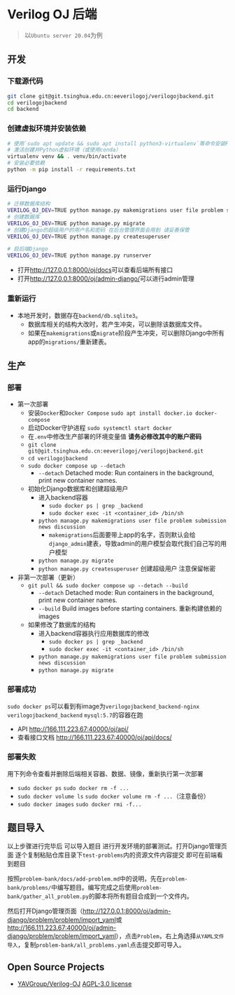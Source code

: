 # Verilog OJ 后端

> 以`Ubuntu server 20.04`为例

## 开发

### 下载源代码

```sh
git clone git@git.tsinghua.edu.cn:eeverilogoj/verilogojbackend.git
cd verilogojbackend
cd backend
```

### 创建虚拟环境并安装依赖

```sh
# 使用`sudo apt update && sudo apt install python3-virtualenv`等命令安装Python虚拟环境
# 激活创建并Python虚拟环境（或使用conda）
virtualenv venv && . venv/bin/activate
# 安装必要依赖
python -m pip install -r requirements.txt
```

### 运行Django

```sh
# 迁移数据库结构
VERILOG_OJ_DEV=TRUE python manage.py makemigrations user file problem submission news discussion
# 创建数据库
VERILOG_OJ_DEV=TRUE python manage.py migrate
# 创建Django的超级用户的用户名和密码 在后台管理界面会用到 请妥善保管
VERILOG_OJ_DEV=TRUE python manage.py createsuperuser

# 启后端Django
VERILOG_OJ_DEV=TRUE python manage.py runserver
```

- 打开<http://127.0.0.1:8000/oj/docs>可以查看后端所有接口
- 打开<http://127.0.0.1:8000/oj/admin-django/>可以进行admin管理

### 重新运行

- 本地开发时，数据存在`backend/db.sqlite3`。
    - 数据库相关的结构大改时，若产生冲突，可以删除该数据库文件。
    - 如果在`makemigrations`或`migrate`阶段产生冲突，可以删除Django中所有app的`migrations/`重新建表。

## 生产

### 部署

- 第一次部署
    - 安装`Docker`和`Docker Compose` `sudo apt install docker.io docker-compose`
    - 启动Docker守护进程 `sudo systemctl start docker`
    - 在`.env`中修改生产部署的环境变量值 **请务必修改其中的账户密码**
    - `git clone git@git.tsinghua.edu.cn:eeverilogoj/verilogojbackend.git`
    - `cd verilogojbackend`
    - `sudo docker compose up --detach`
        - `--detach` Detached mode: Run containers in the background, print new container names.
    - 初始化Django数据库和创建超级用户
        - 进入backend容器
            - `sudo docker ps | grep _backend`
            - `sudo docker exec -it <container_id> /bin/sh`
        - `python manage.py makemigrations user file problem submission news discussion`
            - `makemigrations`后面要带上app的名字，否则默认会给`django_admin`建表，导致admin的用户模型会取代我们自己写的用户模型
        - `python manage.py migrate`
        - `python manage.py createsuperuser` 创建超级用户 注意保留帐密
- 非第一次部署（更新）
    - `git pull && sudo docker compose up --detach --build`
        - `--detach` Detached mode: Run containers in the background, print new container names.
        - `--build` Build images before starting containers. 重新构建依赖的images
    - 如果修改了数据库的结构
        - 进入backend容器执行应用数据库的修改
            - `sudo docker ps | grep _backend`
            - `sudo docker exec -it <container_id> /bin/sh`
        - `python manage.py makemigrations user file problem submission news discussion`
        - `python manage.py migrate`

### 部署成功

`sudo docker ps`可以看到有image为`verilogojbackend_backend-nginx` `verilogojbackend_backend` `mysql:5.7`的容器在跑

- API <http://166.111.223.67:40000/oj/api/>
- 查看接口文档 <http://166.111.223.67:40000/oj/api/docs/>

### 部署失败

用下列命令查看并删除后端相关容器、数据、镜像，重新执行第一次部署

- `sudo docker ps` `sudo docker rm -f ...`
- `sudo docker volume ls` `sudo docker volume rm -f ...`（注意备份）
- `sudo docker images` `sudo docker rmi -f...`

## 题目导入

以上步骤进行完毕后 可以导入题目 进行开发环境的部署测试。打开Django管理页面 逐个复制粘贴仓库目录下`test-problems`内的资源文件内容提交 即可在前端看到题目

按照`problem-bank/docs/add-problem.md`中的说明，先在`problem-bank/problems/`中编写题目。编写完成之后使用`problem-bank/gather_all_problem.py`的脚本将所有题目合成到一个文件内。

然后打开Django管理页面（<http://127.0.0.1:8000/oj/admin-django/problem/problem/import_yaml>或<http://166.111.223.67:40000/oj/admin-django/problem/problem/import_yaml>），点击`Problem`，右上角选择`从YAML文件导入`，复制`problem-bank/all_problems.yaml`点击提交即可导入。

## Open Source Projects

- [YAVGroup/Verilog-OJ](https://github.com/YAVGroup/Verilog-OJ) [AGPL-3.0 license](https://github.com/YAVGroup/Verilog-OJ/blob/master/LICENSE)
